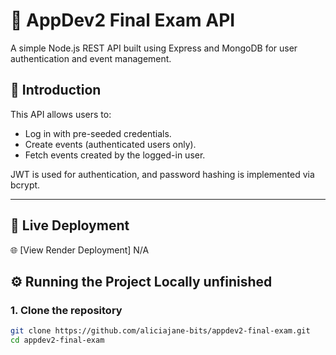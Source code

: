 # 📘 AppDev2 Final Exam API

A simple Node.js REST API built using Express and MongoDB for user authentication and event management.

## 📌 Introduction

This API allows users to:
- Log in with pre-seeded credentials.
- Create events (authenticated users only).
- Fetch events created by the logged-in user.

JWT is used for authentication, and password hashing is implemented via bcrypt.

---

## 🔗 Live Deployment

🌐 [View Render Deployment] N/A

## ⚙️ Running the Project Locally unfinished

### 1. Clone the repository

```bash
git clone https://github.com/aliciajane-bits/appdev2-final-exam.git
cd appdev2-final-exam
